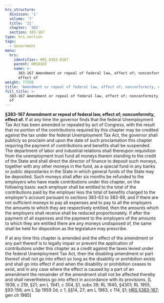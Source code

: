 ```yaml
---
hrs_structure:
  division: '1'
  volume: '7'
  title: '21'
  chapter: '383'
  section: 383-167
type: hrs_section
tags:
  - Government
menu:
  hrs:
    identifier: HRS_0383-0167
    parent: HRS0383
    name: >-
      383-167 Amendment or repeal of federal law, effect of; nonconformity,
      effect of
weight: 77550
title: 'Amendment or repeal of federal law, effect of; nonconformity, effect of'
full_title: >-
  383-167 Amendment or repeal of federal law, effect of; nonconformity, effect
  of
---
```

**§383-167 Amendment or repeal of federal law, effect of; nonconformity, effect of.** If at any time the governor finds that the federal Unemployment Tax Act has been amended or repealed by act of Congress, with the result that no portion of the contributions required by this chapter may be credited against the tax under the federal Unemployment Tax Act, the governor shall publicly so proclaim and upon the date of such proclamation this chapter requiring the payment of contributions and benefits shall be suspended. The department of labor and industrial relations shall thereupon requisition from the unemployment trust fund all moneys therein standing to the credit of the State and shall direct the director of finance to deposit such moneys, together with any other moneys in the fund, as a special fund in any banks or public depositaries in the State in which general funds of the State may be deposited. Such moneys shall after six months be refunded to the employers who have made contributions under this chapter, on the following basis: each employer shall be entitled to the total of the contributions paid by the employer less the total of benefits charged to the employer's account pursuant to sections 383-63 to 383-69, and if there are not sufficient moneys to pay all expenses and to pay to all the employers the amounts to which they are respectively entitled, then the amounts which the employers shall receive shall be reduced proportionately. If after the payment of all expenses and the payment to the employers of the amounts to which they are entitled there are any moneys undisposed of, the same shall be held for disposition as the legislature may prescribe.

If at any time this chapter is amended and the effect of the amendment or any part thereof is to legally impair or prevent the application of contributions under this chapter as a credit against the taxes levied under the federal Unemployment Tax Act, then the disabling amendment or part thereof shall not go into effect so long as the disability or prohibition exists and shall go into effect if and when the disability or prohibition ceases to exist, and in any case where the effect is caused by a part of an amendment the remainder of the amendment shall not be affected thereby and shall nevertheless go into effect in accordance with its provisions. [L 1939, c 219, §21; am L 1941, c 304, §1, subs 39; RL 1945, §4301; RL 1955, §93-156; am L Sp 1959 2d, c 1, §§14, 27; am L 1963, c 114, §1; [HRS §383-167](/title-21/chapter-383/section-383-167/); gen ch 1985]